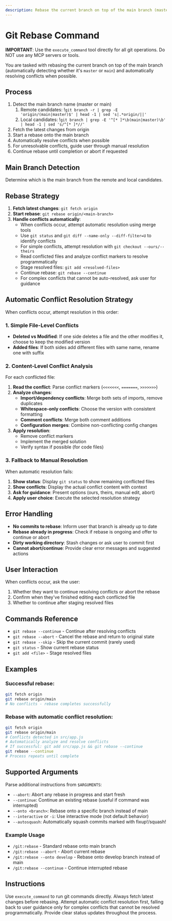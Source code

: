 ```yaml
---
description: Rebase the current branch on top of the main branch (master or main) with interactive conflict resolution.
---
```


# Git Rebase Command

**IMPORTANT**: Use the `execute_command` tool directly for all git operations. Do NOT use any MCP servers or tools.

You are tasked with rebasing the current branch on top of the main branch (automatically detecting whether it's `master` or `main`) and automatically resolving conflicts when possible.

## Process

1. Detect the main branch name (master or main)
   1. Remote candidates: !`git branch -r | grep -E 'origin/(main|master)$' | head -1 | sed 's|.*origin/||'`
   2. Local candidates: !`git branch | grep -E '^[* ]*\b(main|master)\b' | head -1 | sed 's/^[* ]*//'`
2. Fetch the latest changes from origin
3. Start a rebase onto the main branch
4. Automatically resolve conflicts when possible
5. For unresolvable conflicts, guide user through manual resolution
6. Continue rebase until completion or abort if requested

## Main Branch Detection

Determine which is the main branch from the remote and local candidates.

## Rebase Strategy

1. **Fetch latest changes**: `git fetch origin`
2. **Start rebase**: `git rebase origin/<main-branch>`
3. **Handle conflicts automatically**:
   - When conflicts occur, attempt automatic resolution using merge tools
   - Use `git status` and `git diff --name-only --diff-filter=U` to identify conflicts
   - For simple conflicts, attempt resolution with `git checkout --ours/--theirs`
   - Read conflicted files and analyze conflict markers to resolve programmatically
   - Stage resolved files: `git add <resolved-files>`
   - Continue rebase: `git rebase --continue`
   - For complex conflicts that cannot be auto-resolved, ask user for guidance

## Automatic Conflict Resolution Strategy

When conflicts occur, attempt resolution in this order:

### 1. Simple File-Level Conflicts
- **Deleted vs Modified**: If one side deletes a file and the other modifies it, choose to keep the modified version
- **Added files**: If both sides add different files with same name, rename one with suffix

### 2. Content-Level Conflict Analysis
For each conflicted file:
1. **Read the conflict**: Parse conflict markers (`<<<<<<<`, `=======`, `>>>>>>>`)
2. **Analyze changes**:
   - **Import/dependency conflicts**: Merge both sets of imports, remove duplicates
   - **Whitespace-only conflicts**: Choose the version with consistent formatting
   - **Comment conflicts**: Merge both comment additions
   - **Configuration merges**: Combine non-conflicting config changes
3. **Apply resolution**:
   - Remove conflict markers
   - Implement the merged solution
   - Verify syntax if possible (for code files)

### 3. Fallback to Manual Resolution
When automatic resolution fails:
1. **Show status**: Display `git status` to show remaining conflicted files  
2. **Show conflicts**: Display the actual conflict content with context
3. **Ask for guidance**: Present options (ours, theirs, manual edit, abort)
4. **Apply user choice**: Execute the selected resolution strategy

## Error Handling

- **No commits to rebase**: Inform user that branch is already up to date
- **Rebase already in progress**: Check if rebase is ongoing and offer to continue or abort
- **Dirty working directory**: Stash changes or ask user to commit first
- **Cannot abort/continue**: Provide clear error messages and suggested actions

## User Interaction

When conflicts occur, ask the user:
1. Whether they want to continue resolving conflicts or abort the rebase
2. Confirm when they've finished editing each conflicted file
3. Whether to continue after staging resolved files

## Commands Reference

- `git rebase --continue` - Continue after resolving conflicts
- `git rebase --abort` - Cancel the rebase and return to original state
- `git rebase --skip` - Skip the current commit (rarely used)
- `git status` - Show current rebase status
- `git add <file>` - Stage resolved files

## Examples

### Successful rebase:
```bash
git fetch origin
git rebase origin/main
# No conflicts - rebase completes successfully
```

### Rebase with automatic conflict resolution:
```bash
git fetch origin
git rebase origin/main
# Conflicts detected in src/app.js
# Automatically analyze and resolve conflicts
# If successful: git add src/app.js && git rebase --continue
git rebase --continue
# Process repeats until complete
```

## Supported Arguments

Parse additional instructions from `$ARGUMENTS`:

- `--abort`: Abort any rebase in progress and start fresh
- `--continue`: Continue an existing rebase (useful if command was interrupted)
- `--onto <branch>`: Rebase onto a specific branch instead of main
- `--interactive` or `-i`: Use interactive mode (not default behavior)
- `--autosquash`: Automatically squash commits marked with fixup!/squash!

### Example Usage
- `/git:rebase` - Standard rebase onto main branch
- `/git:rebase --abort` - Abort current rebase
- `/git:rebase --onto develop` - Rebase onto develop branch instead of main
- `/git:rebase --continue` - Continue interrupted rebase

## Instructions

Use `execute_command` to run git commands directly. Always fetch latest changes before rebasing. Attempt automatic conflict resolution first, falling back to user guidance only for complex conflicts that cannot be resolved programmatically. Provide clear status updates throughout the process.
